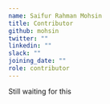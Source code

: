 ```yaml
---
name: Saifur Rahman Mohsin
title: Contributor
github: mohsin
twitter: ""
linkedin: ""
slack: ""
joining_date: ""
role: contributor
---
```


Still waiting for this
